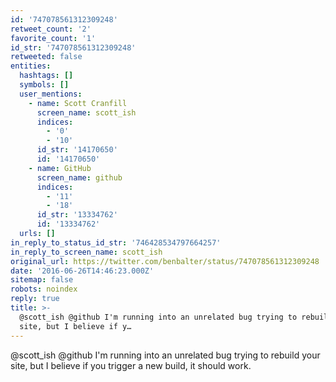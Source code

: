 ```yaml
---
id: '747078561312309248'
retweet_count: '2'
favorite_count: '1'
id_str: '747078561312309248'
retweeted: false
entities:
  hashtags: []
  symbols: []
  user_mentions:
    - name: Scott Cranfill
      screen_name: scott_ish
      indices:
        - '0'
        - '10'
      id_str: '14170650'
      id: '14170650'
    - name: GitHub
      screen_name: github
      indices:
        - '11'
        - '18'
      id_str: '13334762'
      id: '13334762'
  urls: []
in_reply_to_status_id_str: '746428534797664257'
in_reply_to_screen_name: scott_ish
original_url: https://twitter.com/benbalter/status/747078561312309248
date: '2016-06-26T14:46:23.000Z'
sitemap: false
robots: noindex
reply: true
title: >-
  @scott_ish @github I'm running into an unrelated bug trying to rebuild your
  site, but I believe if y…
---
```


@scott_ish @github I'm running into an unrelated bug trying to rebuild your site, but I believe if you trigger a new build, it should work.